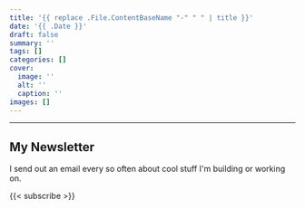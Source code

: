 ```yaml
---
title: '{{ replace .File.ContentBaseName "-" " " | title }}'
date: '{{ .Date }}'
draft: false
summary: ''
tags: []
categories: []
cover:
  image: ''
  alt: ''
  caption: ''
images: []
---
```


---
## My Newsletter

I send out an email every so often about cool stuff I'm building or working on.

{{< subscribe >}}
